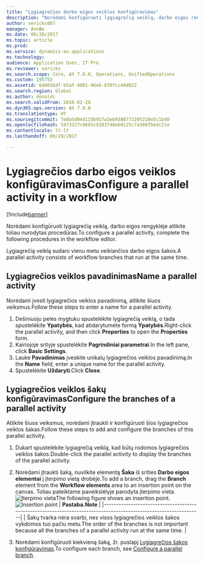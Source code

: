 ```yaml
---
title: "Lygiagrečios darbo eigos veiklos konfigūravimas"
description: "Norėdami konfigūruoti lygiagrečią veiklą, darbo eigos rengyklėje atlikite toliau nurodytas procedūras."
author: sericks007
manager: AnnBe
ms.date: 06/20/2017
ms.topic: article
ms.prod: 
ms.service: dynamics-ax-applications
ms.technology: 
audience: Application User, IT Pro
ms.reviewer: sericks
ms.search.scope: Core, AX 7.0.0, Operations, UnifiedOperations
ms.custom: 195753
ms.assetid: 6d0656df-b5af-4001-96e6-6f0fcc44d022
ms.search.region: Global
ms.author: donaldc
ms.search.validFrom: 2016-02-28
ms.dyn365.ops.version: AX 7.0.0
ms.translationtype: HT
ms.sourcegitcommit: 7e0a5d044133b917a3eb9386773205218e5c1b40
ms.openlocfilehash: 5473327c0665c9183746eb8125c7a368fbedc21e
ms.contentlocale: lt-lt
ms.lasthandoff: 09/29/2017

---
```


# <a name="configure-a-parallel-activity-in-a-workflow"></a><span data-ttu-id="8a73e-103">Lygiagrečios darbo eigos veiklos konfigūravimas</span><span class="sxs-lookup"><span data-stu-id="8a73e-103">Configure a parallel activity in a workflow</span></span>

[!include[banner](../includes/banner.md)]


<span data-ttu-id="8a73e-104">Norėdami konfigūruoti lygiagrečią veiklą, darbo eigos rengyklėje atlikite toliau nurodytas procedūras.</span><span class="sxs-lookup"><span data-stu-id="8a73e-104">To configure a parallel activity, complete the following procedures in the workflow editor.</span></span>

<span data-ttu-id="8a73e-105">Lygiagrečią veiklą sudaro vienu metu veikiančios darbo eigos šakos.</span><span class="sxs-lookup"><span data-stu-id="8a73e-105">A parallel activity consists of workflow branches that run at the same time.</span></span>

## <a name="name-a-parallel-activity"></a><span data-ttu-id="8a73e-106">Lygiagrečios veiklos pavadinimas</span><span class="sxs-lookup"><span data-stu-id="8a73e-106">Name a parallel activity</span></span>
<span data-ttu-id="8a73e-107">Norėdami įvesti lygiagrečios veiklos pavadinimą, atlikite šiuos veiksmus.</span><span class="sxs-lookup"><span data-stu-id="8a73e-107">Follow these steps to enter a name for a parallel activity.</span></span>
1.  <span data-ttu-id="8a73e-108">Dešiniuoju pelės mygtuku spustelėkite lygiagrečią veiklą, o tada spustelėkite **Ypatybės**, kad atidarytumėte formą **Ypatybės**.</span><span class="sxs-lookup"><span data-stu-id="8a73e-108">Right-click the parallel activity, and then click **Properties** to open the **Properties** form.</span></span>
2.  <span data-ttu-id="8a73e-109">Kairiojoje srityje spustelėkite **Pagrindiniai parametrai**.</span><span class="sxs-lookup"><span data-stu-id="8a73e-109">In the left pane, click **Basic Settings**.</span></span>
3.  <span data-ttu-id="8a73e-110">Lauke **Pavadinimas** įveskite unikalų lygiagrečios veiklos pavadinimą.</span><span class="sxs-lookup"><span data-stu-id="8a73e-110">In the **Name** field, enter a unique name for the parallel activity.</span></span>
4.  <span data-ttu-id="8a73e-111">Spustelėkite **Uždaryti**.</span><span class="sxs-lookup"><span data-stu-id="8a73e-111">Click **Close**.</span></span>

## <a name="configure-the-branches-of-a-parallel-activity"></a><span data-ttu-id="8a73e-112">Lygiagrečios veiklos šakų konfigūravimas</span><span class="sxs-lookup"><span data-stu-id="8a73e-112">Configure the branches of a parallel activity</span></span>
<span data-ttu-id="8a73e-113">Atlikite šiuos veiksmus, norėdami įtraukti ir konfigūruoti šios lygiagrečios veiklos šakas.</span><span class="sxs-lookup"><span data-stu-id="8a73e-113">Follow these steps to add and configure the branches of this parallel activity.</span></span>
1.  <span data-ttu-id="8a73e-114">Dukart spustelėkite lygiagrečią veiklą, kad būtų rodomos lygiagrečios veiklos šakos.</span><span class="sxs-lookup"><span data-stu-id="8a73e-114">Double-click the parallel activity to display the branches of the parallel activity.</span></span>
2.  <span data-ttu-id="8a73e-115">Norėdami įtraukti šaką, nuvilkite elementą **Šaka** iš srities **Darbo eigos elementai** į įterpimo vietą drobėje.</span><span class="sxs-lookup"><span data-stu-id="8a73e-115">To add a branch, drag the **Branch** element from the **Workflow elements** area to an insertion point on the canvas.</span></span> <span data-ttu-id="8a73e-116">Toliau pateiktame paveikslėlyje parodyta įterpimo vieta.![Įterpimo vieta](./media/workflow_insertionpoint.gif)</span><span class="sxs-lookup"><span data-stu-id="8a73e-116">The following figure shows an insertion point.![Insertion point](./media/workflow_insertionpoint.gif)</span></span>
    | <span data-ttu-id="8a73e-117">**Pastaba.**</span><span class="sxs-lookup"><span data-stu-id="8a73e-117">**Note**</span></span>                                                                                                         |
    |------------------------------------------------------------------------------------------------------------------|
    | <span data-ttu-id="8a73e-118">Šakų tvarka nėra svarbi, nes visos lygiagrečios veiklos šakos vykdomos tuo pačiu metu.</span><span class="sxs-lookup"><span data-stu-id="8a73e-118">The order of the branches is not important because all the branches of a parallel activity run at the same time.</span></span> |

3.  <span data-ttu-id="8a73e-119">Norėdami konfigūruoti kiekvieną šaką, žr. puslapį [Lygiagrečios šakos konfigūravimas](configure-parallel-branch-workflow.md).</span><span class="sxs-lookup"><span data-stu-id="8a73e-119">To configure each branch, see [Configure a parallel branch](configure-parallel-branch-workflow.md).</span></span>






